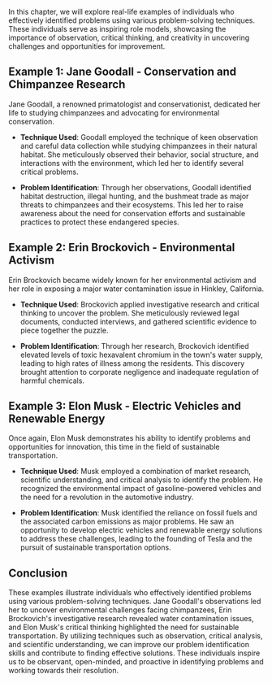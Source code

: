 
In this chapter, we will explore real-life examples of individuals who effectively identified problems using various problem-solving techniques. These individuals serve as inspiring role models, showcasing the importance of observation, critical thinking, and creativity in uncovering challenges and opportunities for improvement.

## Example 1: Jane Goodall - Conservation and Chimpanzee Research

Jane Goodall, a renowned primatologist and conservationist, dedicated her life to studying chimpanzees and advocating for environmental conservation.

* **Technique Used**: Goodall employed the technique of keen observation and careful data collection while studying chimpanzees in their natural habitat. She meticulously observed their behavior, social structure, and interactions with the environment, which led her to identify several critical problems.

* **Problem Identification**: Through her observations, Goodall identified habitat destruction, illegal hunting, and the bushmeat trade as major threats to chimpanzees and their ecosystems. This led her to raise awareness about the need for conservation efforts and sustainable practices to protect these endangered species.

## Example 2: Erin Brockovich - Environmental Activism

Erin Brockovich became widely known for her environmental activism and her role in exposing a major water contamination issue in Hinkley, California.

* **Technique Used**: Brockovich applied investigative research and critical thinking to uncover the problem. She meticulously reviewed legal documents, conducted interviews, and gathered scientific evidence to piece together the puzzle.

* **Problem Identification**: Through her research, Brockovich identified elevated levels of toxic hexavalent chromium in the town's water supply, leading to high rates of illness among the residents. This discovery brought attention to corporate negligence and inadequate regulation of harmful chemicals.

## Example 3: Elon Musk - Electric Vehicles and Renewable Energy

Once again, Elon Musk demonstrates his ability to identify problems and opportunities for innovation, this time in the field of sustainable transportation.

* **Technique Used**: Musk employed a combination of market research, scientific understanding, and critical analysis to identify the problem. He recognized the environmental impact of gasoline-powered vehicles and the need for a revolution in the automotive industry.

* **Problem Identification**: Musk identified the reliance on fossil fuels and the associated carbon emissions as major problems. He saw an opportunity to develop electric vehicles and renewable energy solutions to address these challenges, leading to the founding of Tesla and the pursuit of sustainable transportation options.

## Conclusion

These examples illustrate individuals who effectively identified problems using various problem-solving techniques. Jane Goodall's observations led her to uncover environmental challenges facing chimpanzees, Erin Brockovich's investigative research revealed water contamination issues, and Elon Musk's critical thinking highlighted the need for sustainable transportation. By utilizing techniques such as observation, critical analysis, and scientific understanding, we can improve our problem identification skills and contribute to finding effective solutions. These individuals inspire us to be observant, open-minded, and proactive in identifying problems and working towards their resolution.
